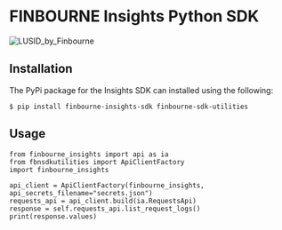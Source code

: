 # FINBOURNE Insights Python SDK

![LUSID_by_Finbourne](https://content.finbourne.com/LUSID_repo.png)


## Installation

The PyPi package for the Insights SDK can installed using the following:

```
$ pip install finbourne-insights-sdk finbourne-sdk-utilities
```

## Usage

```
from finbourne_insights import api as ia
from fbnsdkutilities import ApiClientFactory
import finbourne_insights

api_client = ApiClientFactory(finbourne_insights, api_secrets_filename="secrets.json")
requests_api = api_client.build(ia.RequestsApi)
response = self.requests_api.list_request_logs()
print(response.values)
```
